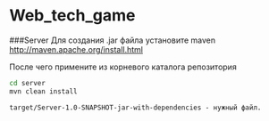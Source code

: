 # Web_tech_game

###Server
Для создания .jar файла установите maven
http://maven.apache.org/install.html

После чего примените из корневого каталога репозитория
```cmd
cd server
mvn clean install
```

```
target/Server-1.0-SNAPSHOT-jar-with-dependencies - нужный файл.
```